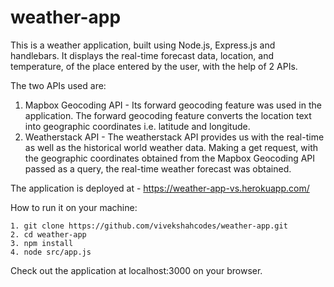 # weather-app
This is a weather application, built using Node.js, Express.js and handlebars. 
It displays the real-time forecast data, location, and temperature, of the place entered by the user, with the help of 2 APIs.

The two APIs used are:

1. Mapbox Geocoding API - 
Its forward geocoding feature was used in the application. 
The forward geocoding feature converts the location text into geographic coordinates i.e. latitude and longitude.
2. Weatherstack API -
The weatherstack API provides us with the real-time as well as the historical world weather data. Making a get request, with the geographic coordinates obtained from the Mapbox
Geocoding API passed as a query, the real-time weather forecast was obtained.

The application is deployed at - https://weather-app-vs.herokuapp.com/

How to run it on your machine:
```
1. git clone https://github.com/vivekshahcodes/weather-app.git
2. cd weather-app
3. npm install
4. node src/app.js
```

Check out the application at localhost:3000 on your browser.
